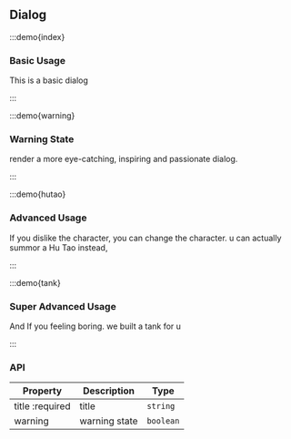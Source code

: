 ## Dialog

:::demo{index}

### Basic Usage

This is a basic dialog

:::

:::demo{warning}

### Warning State

render a more eye-catching, inspiring and passionate dialog.

:::

:::demo{hutao}

### Advanced Usage

If you dislike the character, you can change the character.
u can actually summor a Hu Tao instead,

:::

:::demo{tank}

### Super Advanced Usage

And If you feeling boring. we built a tank for u

:::

### API

| Property        | Description   | Type      |
| --------------- | ------------- | --------- |
| title :required | title         | `string`  |
| warning         | warning state | `boolean` |
